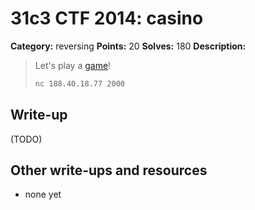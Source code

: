 # 31c3 CTF 2014: casino

**Category:** reversing
**Points:** 20
**Solves:** 180
**Description:**

> Let's play a [game](casino.ey)!
>
> ```bash
> nc 188.40.18.77 2000
> ```

## Write-up

(TODO)

## Other write-ups and resources

* none yet
